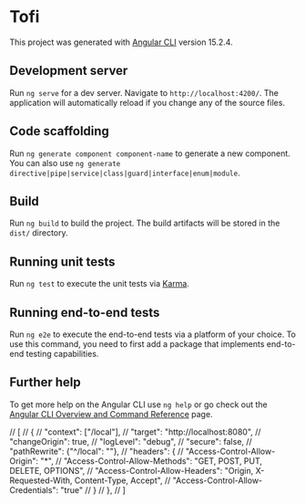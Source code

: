 # Tofi

This project was generated with [Angular CLI](https://github.com/angular/angular-cli) version 15.2.4.

## Development server

Run `ng serve` for a dev server. Navigate to `http://localhost:4200/`. The application will automatically reload if you change any of the source files.

## Code scaffolding

Run `ng generate component component-name` to generate a new component. You can also use `ng generate directive|pipe|service|class|guard|interface|enum|module`.

## Build

Run `ng build` to build the project. The build artifacts will be stored in the `dist/` directory.

## Running unit tests

Run `ng test` to execute the unit tests via [Karma](https://karma-runner.github.io).

## Running end-to-end tests

Run `ng e2e` to execute the end-to-end tests via a platform of your choice. To use this command, you need to first add a package that implements end-to-end testing capabilities.

## Further help

To get more help on the Angular CLI use `ng help` or go check out the [Angular CLI Overview and Command Reference](https://angular.io/cli) page.



// [
//    {
//      "context": ["/local"],
//      "target": "http://localhost:8080",
//      "changeOrigin": true,
//      "logLevel": "debug",
//      "secure": false,
//      "pathRewrite": {"^/local":  ""},
//      "headers": {
//        "Access-Control-Allow-Origin": "*",
//        "Access-Control-Allow-Methods": "GET, POST, PUT, DELETE, OPTIONS",
//        "Access-Control-Allow-Headers": "Origin, X-Requested-With, Content-Type, Accept",
//        "Access-Control-Allow-Credentials": "true"
//      }
//    },
// ]
